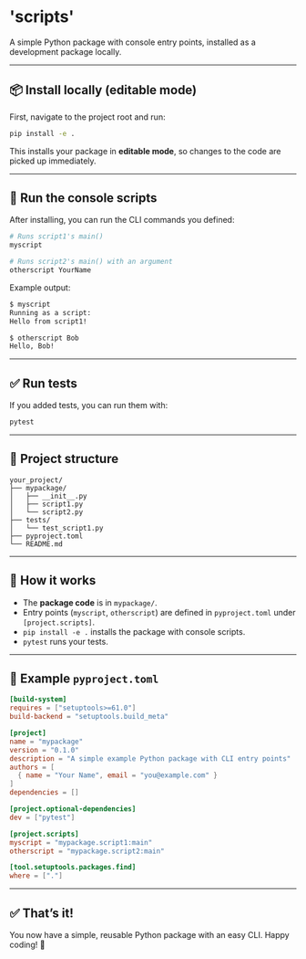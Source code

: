 # 'scripts'

A simple Python package with console entry points, installed as a development package locally.

---

## 📦 Install locally (editable mode)

First, navigate to the project root and run:

```bash
pip install -e .
```

This installs your package in **editable mode**, so changes to the code are picked up immediately.

---

## 🚀 Run the console scripts

After installing, you can run the CLI commands you defined:

```bash
# Runs script1's main()
myscript

# Runs script2's main() with an argument
otherscript YourName
```

Example output:

```bash
$ myscript
Running as a script:
Hello from script1!

$ otherscript Bob
Hello, Bob!
```

---

## ✅ Run tests

If you added tests, you can run them with:

```bash
pytest
```

---

## 📂 Project structure

```
your_project/
├── mypackage/
│   ├── __init__.py
│   ├── script1.py
│   └── script2.py
├── tests/
│   └── test_script1.py
├── pyproject.toml
└── README.md
```

---

## 📝 How it works

* The **package code** is in `mypackage/`.
* Entry points (`myscript`, `otherscript`) are defined in `pyproject.toml` under `[project.scripts]`.
* `pip install -e .` installs the package with console scripts.
* `pytest` runs your tests.

---

## 🔗 Example `pyproject.toml`

```toml
[build-system]
requires = ["setuptools>=61.0"]
build-backend = "setuptools.build_meta"

[project]
name = "mypackage"
version = "0.1.0"
description = "A simple example Python package with CLI entry points"
authors = [
  { name = "Your Name", email = "you@example.com" }
]
dependencies = []

[project.optional-dependencies]
dev = ["pytest"]

[project.scripts]
myscript = "mypackage.script1:main"
otherscript = "mypackage.script2:main"

[tool.setuptools.packages.find]
where = ["."]
```

---

## ✅ That’s it!

You now have a simple, reusable Python package with an easy CLI.
Happy coding! 🚀
